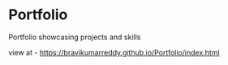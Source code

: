 # Portfolio

Portfolio showcasing projects and skills

view at - https://bravikumarreddy.github.io/Portfolio/index.html

